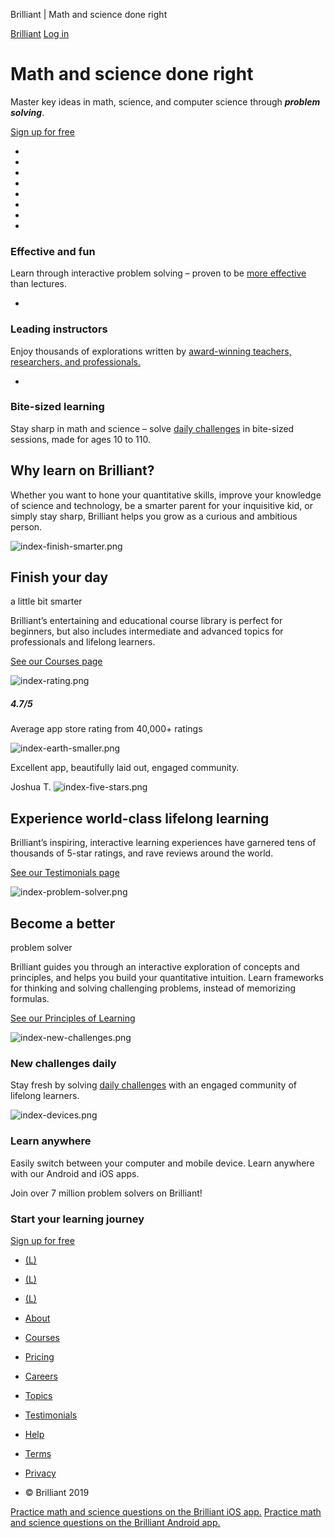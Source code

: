 Brilliant | Math and science done right

 [Brilliant](https://brilliant.org/)  [Log in](https://brilliant.org/account/login/)

#  Math and science done right

Master key ideas in math, science, and computer science through ***problem solving***.

 [Sign up for free](https://brilliant.org/account/signup/)

-

-

-

-

-

-

-

-

### Effective and fun

Learn through interactive problem solving – proven to be [more effective](https://brilliant.org/principles/) than lectures.

-

### Leading instructors

Enjoy thousands of explorations written by [award-winning teachers, researchers, and professionals.](https://brilliant.org/educator-bios/)

-

### Bite-sized learning

Stay sharp in math and science – solve [daily challenges](https://brilliant.org/daily-problems/) in bite-sized sessions, made for ages 10 to 110.

## Why learn on Brilliant?

Whether you want to hone your quantitative skills, improve your knowledge of science and technology, be a smarter parent for your inquisitive kid, or simply stay sharp, Brilliant helps you grow as a curious and ambitious person.

 ![index-finish-smarter.png](../_resources/d4436571d162315dfa84ffcc0f4ea281.png)

## Finish your day

a little bit smarter

Brilliant’s entertaining and educational course library is perfect for beginners, but also includes intermediate and advanced topics for professionals and lifelong learners.

[See our Courses page](https://brilliant.org/courses/)

 ![index-rating.png](../_resources/e6336e881242fbcd95ffe5d847137b74.png)

##### **4.7**/5

Average app store rating
from 40,000+ ratings

 ![index-earth-smaller.png](../_resources/31af0434555e7325ed9e2f7829b47264.png)

Excellent app, beautifully laid out, engaged community.

Joshua T. ![index-five-stars.png](../_resources/ce5e1d2334ec7d5cb4349d87a3d24ed9.png)

## Experience world-class lifelong learning

Brilliant’s inspiring, interactive learning experiences have garnered tens of thousands of 5-star ratings, and rave reviews around the world.

[See our Testimonials page](https://brilliant.org/testimonials/)

 ![index-problem-solver.png](../_resources/7d00851099d22455c7e3f0aa5ec6bf7d.png)

## Become a better

problem solver

Brilliant guides you through an interactive exploration of concepts and principles, and helps you build your quantitative intuition. Learn frameworks for thinking and solving challenging problems, instead of memorizing formulas.

[See our Principles of Learning](https://brilliant.org/principles/)

 ![index-new-challenges.png](../_resources/e9fc1c26e79be361df0967a4ab45451a.png)

### New challenges daily

Stay fresh by solving [daily challenges](https://brilliant.org/daily-problems/) with an engaged community of lifelong learners.

 ![index-devices.png](../_resources/1cc26ae014fe91a261e1aa94e36e09ad.png)

### Learn anywhere

Easily switch between your computer and mobile device. Learn anywhere with our Android and iOS apps.

Join over 7 million problem solvers on Brilliant!

###  Start your learning journey

 [Sign up for free](https://brilliant.org/account/signup/)

- [(L)](https://twitter.com/brilliantorg)

- [(L)](https://www.facebook.com/brilliantorg)

- [(L)](https://www.youtube.com/brilliantorg?sub_confirmation=1)

- [About](https://brilliant.org/about/)

- [Courses](https://brilliant.org/courses/)

- [Pricing](https://brilliant.org/premium/)

- [Careers](https://brilliant.org/careers/)

- [Topics](https://brilliant.org/algebra/)

- [Testimonials](https://brilliant.org/testimonials/)

- [Help](https://brilliant.org/help/)

- [Terms](https://brilliant.org/terms-of-use/)

- [Privacy](https://brilliant.org/privacy/)

- © Brilliant 2019

 [Practice math and science questions on the Brilliant iOS app.](https://itunes.apple.com/app/apple-store/id913335252?pt=105095803&ct=brilliant_website_footer&mt=8)  [Practice math and science questions on the Brilliant Android app.](https://play.google.com/store/apps/details?id=org.brilliant.android&referrer=utm_source%3Dbrilliant%26utm_medium%3Dsite%26utm_campaign%3Dplaystore_full_footer_icon)